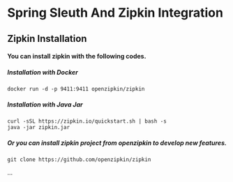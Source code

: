 # Spring Sleuth And Zipkin Integration

## Zipkin Installation

#### You can install zipkin with the following codes.

##### Installation with Docker
```
docker run -d -p 9411:9411 openzipkin/zipkin
```

##### Installation with Java Jar
```
curl -sSL https://zipkin.io/quickstart.sh | bash -s
java -jar zipkin.jar
```

##### Or you can install zipkin project from openzipkin to develop new features.
```
git clone https://github.com/openzipkin/zipkin
```


...
